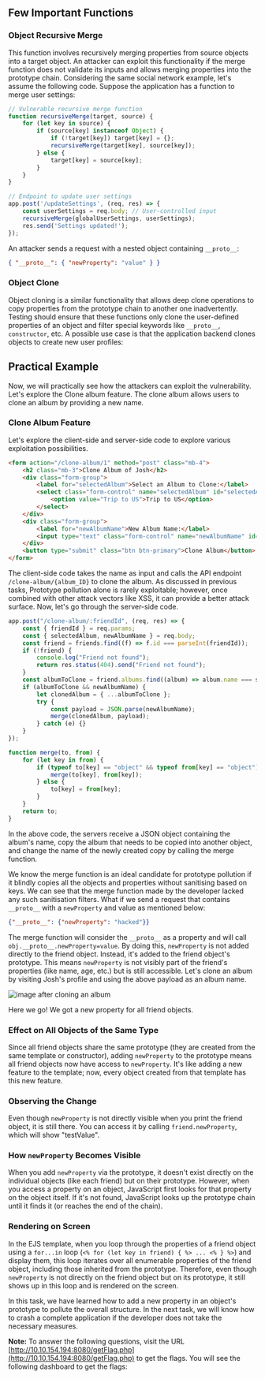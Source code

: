 ## Few Important Functions

### Object Recursive Merge

This function involves recursively merging properties from source objects into a target object. An attacker can exploit this functionality if the merge function does not validate its inputs and allows merging properties into the prototype chain. Considering the same social network example, let's assume the following code. Suppose the application has a function to merge user settings:

```javascript
// Vulnerable recursive merge function
function recursiveMerge(target, source) {
    for (let key in source) {
        if (source[key] instanceof Object) {
            if (!target[key]) target[key] = {};
            recursiveMerge(target[key], source[key]);
        } else {
            target[key] = source[key];
        }
    }
}

// Endpoint to update user settings
app.post('/updateSettings', (req, res) => {
    const userSettings = req.body; // User-controlled input
    recursiveMerge(globalUserSettings, userSettings);
    res.send('Settings updated!');
});
```

An attacker sends a request with a nested object containing `__proto__`:

```json
{ "__proto__": { "newProperty": "value" } }
```

### Object Clone

Object cloning is a similar functionality that allows deep clone operations to copy properties from the prototype chain to another one inadvertently. Testing should ensure that these functions only clone the user-defined properties of an object and filter special keywords like `__proto__`, `constructor`, etc. A possible use case is that the application backend clones objects to create new user profiles:

## Practical Example

Now, we will practically see how the attackers can exploit the vulnerability. Let's explore the Clone album feature. The clone album allows users to clone an album by providing a new name.

### Clone Album Feature

Let's explore the client-side and server-side code to explore various exploitation possibilities.

```html
<form action="/clone-album/1" method="post" class="mb-4">
    <h2 class="mb-3">Clone Album of Josh</h2>
    <div class="form-group">
        <label for="selectedAlbum">Select an Album to Clone:</label>
        <select class="form-control" name="selectedAlbum" id="selectedAlbum">
            <option value="Trip to US">Trip to US</option>
        </select>
    </div>
    <div class="form-group">
        <label for="newAlbumName">New Album Name:</label>
        <input type="text" class="form-control" name="newAlbumName" id="newAlbumName" placeholder="Enter new album name">
    </div>
    <button type="submit" class="btn btn-primary">Clone Album</button>
</form>
```

The client-side code takes the name as input and calls the API endpoint `/clone-album/{album_ID}` to clone the album. As discussed in previous tasks, Prototype pollution alone is rarely exploitable; however, once combined with other attack vectors like XSS, it can provide a better attack surface. Now, let's go through the server-side code.

```javascript
app.post("/clone-album/:friendId", (req, res) => {
    const { friendId } = req.params;
    const { selectedAlbum, newAlbumName } = req.body;
    const friend = friends.find((f) => f.id === parseInt(friendId));
    if (!friend) {
        console.log("Friend not found");
        return res.status(404).send("Friend not found");
    }
    const albumToClone = friend.albums.find((album) => album.name === selectedAlbum);
    if (albumToClone && newAlbumName) {
        let clonedAlbum = { ...albumToClone };
        try {
            const payload = JSON.parse(newAlbumName);
            merge(clonedAlbum, payload);
        } catch (e) {}
    }
});

function merge(to, from) {
    for (let key in from) {
        if (typeof to[key] == "object" && typeof from[key] == "object") {
            merge(to[key], from[key]);
        } else {
            to[key] = from[key];
        }
    }
    return to;
}
```

In the above code, the servers receive a JSON object containing the album's name, copy the album that needs to be copied into another object, and change the name of the newly created copy by calling the merge function.

We know the merge function is an ideal candidate for prototype pollution if it blindly copies all the objects and properties without sanitising based on keys. We can see that the merge function made by the developer lacked any such sanitisation filters. What if we send a request that contains `__proto__` with a `newProperty` and value as mentioned below:

```json
{"__proto__": {"newProperty": "hacked"}}
```

The merge function will consider the `__proto__` as a property and will call `obj.__proto__.newProperty=value`. By doing this, `newProperty` is not added directly to the friend object. Instead, it's added to the friend object's prototype. This means `newProperty` is not visibly part of the friend's properties (like name, age, etc.) but is still accessible. Let's clone an album by visiting Josh's profile and using the above payload as an album name.

![image after cloning an album](image_url)

Here we go! We got a new property for all friend objects.

### Effect on All Objects of the Same Type

Since all friend objects share the same prototype (they are created from the same template or constructor), adding `newProperty` to the prototype means all friend objects now have access to `newProperty`. It's like adding a new feature to the template; now, every object created from that template has this new feature.

### Observing the Change

Even though `newProperty` is not directly visible when you print the friend object, it is still there. You can access it by calling `friend.newProperty`, which will show "testValue".

### How `newProperty` Becomes Visible

When you add `newProperty` via the prototype, it doesn't exist directly on the individual objects (like each friend) but on their prototype. However, when you access a property on an object, JavaScript first looks for that property on the object itself. If it's not found, JavaScript looks up the prototype chain until it finds it (or reaches the end of the chain).

### Rendering on Screen

In the EJS template, when you loop through the properties of a friend object using a `for...in` loop (`<% for (let key in friend) { %> ... <% } %>`) and display them, this loop iterates over all enumerable properties of the friend object, including those inherited from the prototype. Therefore, even though `newProperty` is not directly on the friend object but on its prototype, it still shows up in this loop and is rendered on the screen.

In this task, we have learned how to add a new property in an object's prototype to pollute the overall structure. In the next task, we will know how to crash a complete application if the developer does not take the necessary measures.

**Note:** To answer the following questions, visit the URL [http://10.10.154.194:8080/getFlag.php](http://10.10.154.194:8080/getFlag.php) to get the flags. You will see the following dashboard to get the flags: